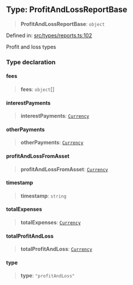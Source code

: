 
## Type: ProfitAndLossReportBase

> **ProfitAndLossReportBase**: `object`

Defined in: [src/types/reports.ts:102](https://github.com/centrifuge/sdk/blob/7e5c9c56f5322c91813d51c7522dcd987e27a503/src/types/reports.ts#L102)

Profit and loss types

### Type declaration

#### fees

> **fees**: `object`[]

#### interestPayments

> **interestPayments**: [`Currency`](#class-currency)

#### otherPayments

> **otherPayments**: [`Currency`](#class-currency)

#### profitAndLossFromAsset

> **profitAndLossFromAsset**: [`Currency`](#class-currency)

#### timestamp

> **timestamp**: `string`

#### totalExpenses

> **totalExpenses**: [`Currency`](#class-currency)

#### totalProfitAndLoss

> **totalProfitAndLoss**: [`Currency`](#class-currency)

#### type

> **type**: `"profitAndLoss"`
